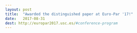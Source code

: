 ```yaml
---
layout: post
title:  "Awarded the distinguished paper at Euro-Par '17!"
date:   2017-08-31
dest: http://europar2017.usc.es/#conference-program
---
```


